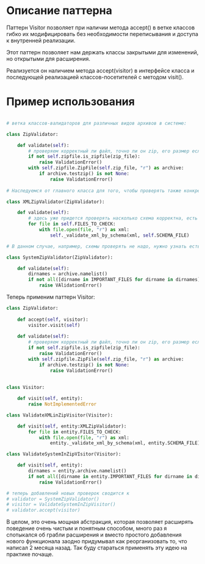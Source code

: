 # Описание паттерна

Паттерн Visitor позволяет при наличии метода accept() в ветке классов гибко их модифицировать без необходимости переписывания
 и доступа к внутренней реализации.

Этот паттерн позволяет нам держать классы закрытыми для изменений, но открытыми для расширения.

Реализуется он наличием метода accept(visitor) в интерфейсе класса и последующей реализацией классов-посетителей с методом
 visit().

# Пример использования

```python

# ветка классов-валидаторов для различных видов архивов в системе:

class ZipValidator:

    def validate(self):
        # проверяем корректный ли файл, точно ли он zip, его размер если потребуется
        if not self.zipfile.is_zipfile(zip_file):
            raise ValidationError()
        with self.zipfile.ZipFile(self.zip_file, "r") as archive:
            if archive.testzip() is not None:
                raise ValidationError()
            
# Наследуемся от главного класса для того, чтобы проверять также конкретные архивы с системными файлами или файлами XML

class XMLZipValidator(ZipValidator):

    def validate(self):
        # здесь уже придется проверять насколько схема корректна, есть ли нужные поля, и метод придется перегружать
        for file in self.FILES_TO_CHECK:
            with file.open(file, "r") as xml:
                self._validate_xml_by_schema(xml, self.SCHEMA_FILE)

# В данном случае, например, схемы проверять не надо, нужно узнать есть ли обязателньые файлы

class SystemZipValidator(ZipValidator):

    def validate(self):
        dirnames = archive.namelist()
        if not all([dirname in IMPORTANT_FILES for dirname in dirnames]):
            raise VAlidationError()
``` 

Теперь применим паттерн Visitor:


```python
class ZipValidator:
    
    def accept(self, visitor):
        visitor.visit(self)
        
    def validate(self):
        # проверяем корректный ли файл, точно ли он zip, его размер если потребуется
        if not self.zipfile.is_zipfile(zip_file):
            raise ValidationError()
        with self.zipfile.ZipFile(self.zip_file, "r") as archive:
            if archive.testzip() is not None:
                raise ValidationError()
            
        
class Visitor:

    def visit(self, entity):
        raise NotImplementedError

class ValidateXMLinZipVisitor(Visitor):

    def visit(self, entity:XMLZipValidator):
        for file in entity.FILES_TO_CHECK:
            with file.open(file, "r") as xml:
                entity._validate_xml_by_schema(xml, entity.SCHEMA_FILE)

class ValidateSystemInZipVIsitor(Visitor):

    def visit(self, entity):
        dirnames = entity.archive.namelist()
        if not all([dirname in entity.IMPORTANT_FILES for dirname in dirnames]):
            raise ValidationError()

# теперь добавлений новых проверок сводится к 
# validator = SystemZipValidator()
# visitor = ValidateSystemInZipVisitor()
# validator.accept(visitor)
```

В целом, это очень мощная абстракция, которая позволяет расширять поведение очень чистым и понятным способом, много раз я 
спотыкался об грабли расширения и вместо простого добавления нового функционала заодно придумывал как реорганизовать то, что
написал 2 месяца назад. Так буду стараться применять эту идею на практике почаще.
